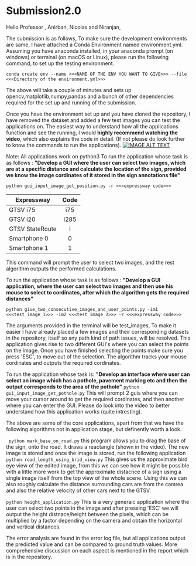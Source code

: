 # Submission2.0

Hello Professor , Anirban, Nicolas and Niranjan,

The submission is as follows, To make sure the development environments are same, I have attached a Conda Environment named environment.yml. Assuming you have anaconda installed, in your anaconda prompt (on windows) or terminal (on macOS or Linux), please run the following command, to set up the testing environment.
```
conda create env --name <<<NAME OF THE ENV YOU WANT TO GIVE>>> --file <<<Directory of the environment.yml>>>
```
The above will take a couple of minutes and sets up opencv,matplotlib,numpy,pandas and a bunch of other dependencies required for the set up and running of the submission.

Once you have the environment set up and you have cloned the repository, I have removed the dataset and added a few test images you can test the applications on. The easiest way to understand how all the applications function and see the running, I would <b>highly recommend watching the video</b>, which also explains the code in detail. (If not please do look further to know the commands to run the applications).
[![IMAGE ALT TEXT](http://i.imgur.com/Ot5DWAW.png)](http://www.youtube.com/watch?v=JL9k1E3dxbc&t=14s "A Dive into the submission")


Note: All applications work on python3
To run the application whose task is as follows :<b> "Develop a GUI where the user can select two images, which are at a specific distance and calculate the location of the sign, provided we know the image cordinates of it stored in the sign annotations file"</b>

```
python gui_input_image_get_position.py -r <<<expressway code>>>
```
| Expressway    | Code          |
| ------------- |:-------------:|
| GTSV i75      | i75           |
| GTSV i20      | i285          |
| GTSV StateRoute| i             |
| Smartphone 0 | 0|
|Smartphone 1 | 1| 

This command will prompt the user to select two images, and the rest algorithm outputs the performed calculations.

To run the application whose task is as follows :<b> "Develop a GUI application, where the user can select two images and then use his mouse to select to cordinates, after which the algorithm gets the required distances"</b>
```
python give_two_consecutive_images_and_user_points.py -im1  <<<test_image_1>>> -im2 <<<test_image_2>>> -r <<<expressway code>>>
```
The arguments provided in the terminal will be test_images, To make it easier I have already placed a few images and their corresponding datasets in the repository, itself so any path kind of path issues, will be resolved. This application gives rise to two different GUI's where you can select the points on the image. Once you have finished selecting the points make sure you press 'ESC', to move out of the selection. The algorithm tracks your mouse cordinates and outputs the required cordinates.


To run the application whose task is: <b>"Develop an interface where user can select an image which has a pothole, pavement marking etc and then the output corresponds to the area of the pothole"</b>
``` python gui_input_image_get_pothole.py ``` 
This will prompt 2 guis where you can move your cursor around to get the required cordinates, and then another where you can enter the GUI. Please do look into the video to better understand how this application works (quite intresting).

The above are some of the core applications, apart from that we have the following algorithms not in application stage, but definently worth a look.

``` python mark_base_on_road.py``` 
this program allows you to drag the base of the sign, onto the road. It draws a reactangle (shown in the video). The new image is stored and once the image is stored, run the following application
``` python road_length_using_brid_view.py``` 
This gives us the approximate bird eye view of the edited image, from this we can see how it might be possible with a little more work to get the approximate distacnce of a sign using a single image itself from the top view of the whole scene. Using this we can also roughly calculate the distance surrounding cars are from the camrea and also the relative velocity of other cars next to the GTSV.

``` python height_application.py ```
This is a very generaic application where the user can select two points in the image and after pressing 'ESC' we will output the height distnace/height between the pixels, which can be multiplied by a factor depending on the camera and obtain the horizontal and vertical distances. 


The error analysis are found in the error log file, but all applications output the predicted value and can be compared to ground truth values. More comprehensive discussion on each aspect is mentioned in the report which is in the repository. 
